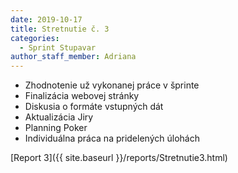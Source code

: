 ```yaml
---
date: 2019-10-17
title: Stretnutie č. 3
categories:
  - Sprint Stupavar
author_staff_member: Adriana
---
```

- Zhodnotenie už vykonanej práce v šprinte
- Finalizácia webovej stránky
- Diskusia o formáte vstupných dát 
- Aktualizácia Jiry
- Planning Poker
- Individuálna práca na pridelených úlohách

[Report 3]({{ site.baseurl }}/reports/Stretnutie3.html)

